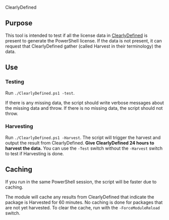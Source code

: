 ClearlyDefined

## Purpose

This tool is intended to test if all the license data in [ClearlyDefined](https://clearlydefined.io) is present to generate the PowerShell license.
If the data is not present, it can request that ClearlyDefined gather (called Harvest in their terminology) the data.

## Use

### Testing

Run `./ClearlyDefined.ps1 -test`.

If there is any missing data, the script should write verbose messages about the missing data and throw.
If there is no missing data, the script should not throw.

### Harvesting

Run `./ClearlyDefined.ps1 -Harvest`.
The script will trigger the harvest and output the result from ClearlyDefined.
**Give ClearlyDefined 24 hours to harvest the data.**
You can use the `-Test` switch without the `-Harvest` switch to test if Harvesting is done.

## Caching

If you run in the same PowerShell session, the script will be faster due to caching.

The module will cache any results from ClearlyDefined that indicate the package is Harvested for 60 minutes.
No caching is done for packages that are not yet harvested.
To clear the cache, run with the `-ForceModuleReload` switch.

